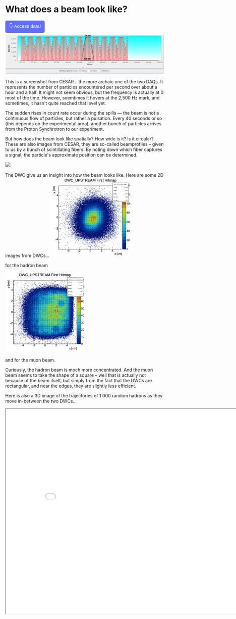 # What does a beam look like?

<a href="https://github.com/saskiapoldmaa/saskiapoldmaa.github.io/blob/main/Files/XCET_scan.csv" download>
    <button style="background-color:#616eff; color:white; border:none; padding:7px 12px; cursor:pointer; font-size:15px; border-radius:5px;">
         👇 Access data!
    </button>
</a>


<img src="../articles/images/spill.png" width="800px" height="auto">

This is a screenshot from CESAR – the more archaic one of the two DAQs. It represents the number of particles encountered per second over about a hour and a half. It might not seem obvious, but the frequency is actually at 0 most of the time. However, soemtimes it hovers at the 2,500 Hz mark, and sometimes, it hasn't quite 
reached that level yet.

The sudden rises in count rate occur during the spills –– the beam is not a continuous flow of particles, but rather a pulsation. Every 40 seconds or so (this depends on the experimental area), another bunch of particles arrives from the Proton Synchrotron to our experiment.

But how does the beam look like spatially? How wide is it? Is it circular?
These are also images from CESAR, they are so-called beamprofiles – given to us by a bunch of scintillating fibers. By noting down which fiber captures a signal, the particle's approximate position can be determined.

<img src="https://codimd.web.cern.ch/uploads/upload_88fad15ed028d5ff5531140f612c45e4.png" width="800px" height="auto">


The DWC give us an insight into how the beam looks like. Here are some 2D images from DWCs...
<img src="../articles/images/hitmap_hadron.png" width="50%" height="auto" >

for the hadron beam

<img src="../articles/images/hitmap_muon.png" width="50%" height="auto" >

and for the muon beam.

Curiously, the hadron beam is moch more concentrated. And the muon beam seems to take the shape of a square – well that is actually not because of the beam itself, but simply from the fact that the DWCs are rectangular, and near the edges, they are slightly less efficient.

Here is also a 3D image of the trajectories of 1 000 random hadrons as they move in-between the two DWCs...

<iframe src="../Files/plot.html" width="850" height="650"></iframe>



